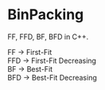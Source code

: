 # BinPacking
FF, FFD, BF, BFD in C++.<br/>

FF -> First-Fit<br/>
FFD -> First-Fit Decreasing<br/>
BF -> Best-Fit<br/>
BFD -> Best-Fit Decreasing<br/>